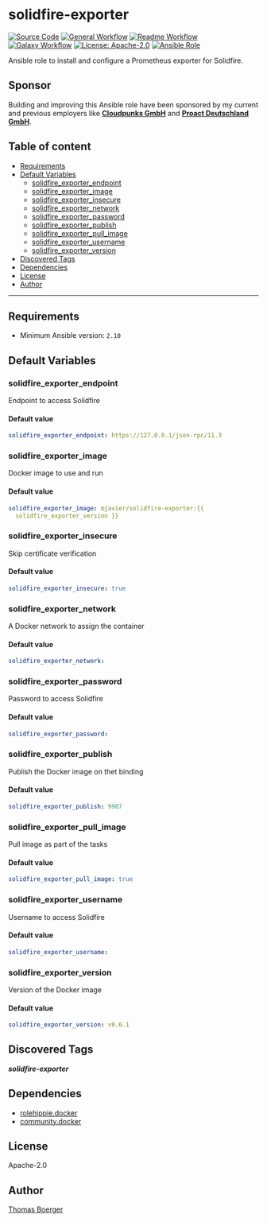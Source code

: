 # solidfire-exporter

[![Source Code](https://img.shields.io/badge/github-source%20code-blue?logo=github&logoColor=white)](https://github.com/rolehippie/solidfire-exporter)
[![General Workflow](https://github.com/rolehippie/solidfire-exporter/actions/workflows/general.yml/badge.svg)](https://github.com/rolehippie/solidfire-exporter/actions/workflows/general.yml)
[![Readme Workflow](https://github.com/rolehippie/solidfire-exporter/actions/workflows/docs.yml/badge.svg)](https://github.com/rolehippie/solidfire-exporter/actions/workflows/docs.yml)
[![Galaxy Workflow](https://github.com/rolehippie/solidfire-exporter/actions/workflows/galaxy.yml/badge.svg)](https://github.com/rolehippie/solidfire-exporter/actions/workflows/galaxy.yml)
[![License: Apache-2.0](https://img.shields.io/github/license/rolehippie/solidfire-exporter)](https://github.com/rolehippie/solidfire-exporter/blob/master/LICENSE)
[![Ansible Role](https://img.shields.io/badge/role-rolehippie.solidfire__exporter-blue)](https://galaxy.ansible.com/rolehippie/solidfire_exporter)

Ansible role to install and configure a Prometheus exporter for Solidfire.

## Sponsor

Building and improving this Ansible role have been sponsored by my current and previous employers like **[Cloudpunks GmbH](https://cloudpunks.de)** and **[Proact Deutschland GmbH](https://www.proact.eu)**.

## Table of content

- [Requirements](#requirements)
- [Default Variables](#default-variables)
  - [solidfire_exporter_endpoint](#solidfire_exporter_endpoint)
  - [solidfire_exporter_image](#solidfire_exporter_image)
  - [solidfire_exporter_insecure](#solidfire_exporter_insecure)
  - [solidfire_exporter_network](#solidfire_exporter_network)
  - [solidfire_exporter_password](#solidfire_exporter_password)
  - [solidfire_exporter_publish](#solidfire_exporter_publish)
  - [solidfire_exporter_pull_image](#solidfire_exporter_pull_image)
  - [solidfire_exporter_username](#solidfire_exporter_username)
  - [solidfire_exporter_version](#solidfire_exporter_version)
- [Discovered Tags](#discovered-tags)
- [Dependencies](#dependencies)
- [License](#license)
- [Author](#author)

---

## Requirements

- Minimum Ansible version: `2.10`

## Default Variables

### solidfire_exporter_endpoint

Endpoint to access Solidfire

#### Default value

```YAML
solidfire_exporter_endpoint: https://127.0.0.1/json-rpc/11.3
```

### solidfire_exporter_image

Docker image to use and run

#### Default value

```YAML
solidfire_exporter_image: mjavier/solidfire-exporter:{{ 
  solidfire_exporter_version }}
```

### solidfire_exporter_insecure

Skip certificate verification

#### Default value

```YAML
solidfire_exporter_insecure: true
```

### solidfire_exporter_network

A Docker network to assign the container

#### Default value

```YAML
solidfire_exporter_network:
```

### solidfire_exporter_password

Password to access Solidfire

#### Default value

```YAML
solidfire_exporter_password:
```

### solidfire_exporter_publish

Publish the Docker image on thet binding

#### Default value

```YAML
solidfire_exporter_publish: 9987
```

### solidfire_exporter_pull_image

Pull image as part of the tasks

#### Default value

```YAML
solidfire_exporter_pull_image: true
```

### solidfire_exporter_username

Username to access Solidfire

#### Default value

```YAML
solidfire_exporter_username:
```

### solidfire_exporter_version

Version of the Docker image

#### Default value

```YAML
solidfire_exporter_version: v0.6.1
```

## Discovered Tags

**_solidfire-exporter_**

## Dependencies

- [rolehippie.docker](https://github.com/rolehippie/docker)
- [community.docker](https://github.com/ansible-collections/community.docker)

## License

Apache-2.0

## Author

[Thomas Boerger](https://github.com/tboerger)
